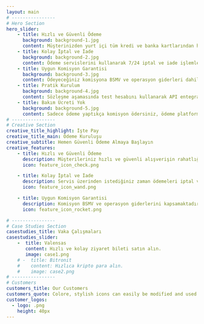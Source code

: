 ```yaml
---
layout: main 
# ----------------   
# Hero Section
hero_slider:
    - title: Hızlı ve Güvenli Ödeme
      background: background-1.jpg
      content: Müşterinizden yurt içi tüm kredi ve banka kartlarından hızlıca güvenli ödeme alın.  
    - title: Kolay İptal ve İade
      background: background-2.jpg       
      content: Ödeme servislerini kullanarak 7/24 iptal ve iade işlemlerini gerçekleştirebilirsiniz. İade işlemlerinizi ödeme tutarıyla veya belirleyeceğiniz altında bir tutarla gerçekleştirebilirsiniz.     
    - title: Uygun Komisyon Garantisi
      background: background-3.jpg    
      content: Ödeyeceğiniz komisyona BSMV ve operasyon giderleri dahildir. Sizden örtülü ek bir ödeme talep edilmez.    
    - title: Pratik Kurulum
      background: background-4.jpg  
      content: Sözleşme aşamasında test hesabını kullanarak API entegrasyon çalışmalarını kolayca yapabilir ve sözleşme imzalandıktan itibaren anında ödeme almaya başlayabilirsiniz.  
    - title: Bakım Ücreti Yok
      background: background-5.jpg    
      content: Sadece ödeme yaptıkça komisyon ödersiniz, ödeme platformunu kullanmadığınız sürece bakım, mutabakat gibi hizmetler için herhangi bir ödeme yapmazsınız.    
# ----------------     
# Creative Section
creative_title_highlight: İşte Pay 
creative_title_main: Ödeme Kuruluşu
creative_subtitle: Hemen Güvenli Ödeme Almaya Başlayın
creative_features:
    - title: Hızlı ve Güvenli Ödeme
      description: Müşterileriniz hızlı ve güvenli alışverişin rahatlığını yaşar.
      icon: feature_icon_check.png

    - title: Kolay İptal ve İade
      description: Servis üzerinden istediğiniz zaman ödemeleri iptal veya iade edebilirsiniz.
      icon: feature_icon_wand.png

    - title: Uygun Komisyon Garantisi
      description: Komisyon BSMV ve operasyon giderlerini kapsamaktadır, örtülü olarak ek bir ücretlendirme ile karşılaşmazsınız. Ayrıca kurulum ücreti yok.
      icon: feature_icon_rocket.png

# ----------------     
# Case Studies Section
casestudies_title: Vaka Çalışmaları
casestudies_slider:
    -  title: Valensas
       content: Hızlı ve kolay ziyaret bileti satın alın.
       image: case1.png
    # -  title: Bitronit
    #    content: Hızlıca kripto para alın.
    #    image: case2.png
# ----------------  
# Customers
customers_title: Our Customers
customers_quote: Colore, stylish icons can easily be modified and used in a wide cariety of projects
customer_logos:
  - logo: .png
    height: 40px
---
```

